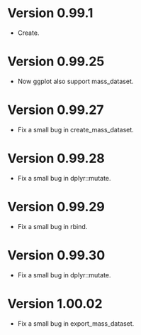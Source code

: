 # Version 0.99.1

* Create.

# Version 0.99.25

* Now ggplot also support mass_dataset.

# Version 0.99.27

* Fix a small bug in create_mass_dataset.

# Version 0.99.28

* Fix a small bug in dplyr::mutate.

# Version 0.99.29

* Fix a small bug in rbind.

# Version 0.99.30

* Fix a small bug in dplyr::mutate.

# Version 1.00.02

* Fix a small bug in export_mass_dataset.


